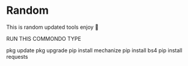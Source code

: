 # Random
This is random updated tools enjoy 🗿

RUN THIS COMMONDO TYPE

pkg update
pkg upgrade
pip install mechanize
pip install bs4
pip install requests

